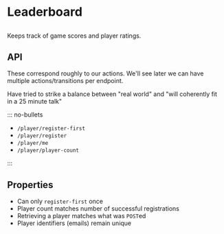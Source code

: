 # Leaderboard

## 

Keeps track of game scores and player ratings.

## API

<div class="notes">
These correspond roughly to our actions. We'll see later we can have multiple
actions/transitions per endpoint.

Have tried to strike a balance between "real world" and "will coherently fit in a 25 minute talk"
</div>

::: no-bullets

- `/player/register-first`
- `/player/register`
- `/player/me`
- `/player/player-count`

:::

## Properties

- Can only `register-first` once
- Player count matches number of successful registrations
- Retrieving a player matches what was `POST`ed
- Player identifiers (emails) remain unique

